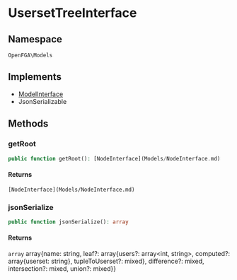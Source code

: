 # UsersetTreeInterface


## Namespace
`OpenFGA\Models`

## Implements
* [ModelInterface](Models/ModelInterface.md)
* JsonSerializable

## Methods
### getRoot

```php
public function getRoot(): [NodeInterface](Models/NodeInterface.md)
```



#### Returns
`[NodeInterface](Models/NodeInterface.md)` 

### jsonSerialize

```php
public function jsonSerialize(): array
```



#### Returns
`array` array{name: string, leaf?: array{users?: array&lt;int, string&gt;, computed?: array{userset: string}, tupleToUserset?: mixed}, difference?: mixed, intersection?: mixed, union?: mixed}}

